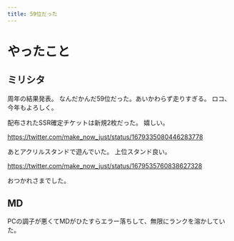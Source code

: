 ```yaml
---
title: 59位だった
---
```


# やったこと

## ミリシタ

周年の結果発表。
なんだかんだ59位だった。あいかわらず走りすぎる。
ロコ、今年もよろしく。

配布されたSSR確定チケットは新規2枚だった。
嬉しい。

<https://twitter.com/make_now_just/status/1679335080446283778>

あとアクリルスタンドで遊んでいた。
上位スタンド良い。

<https://twitter.com/make_now_just/status/1679535760838627328>

おつかれさまでした。

## MD

PCの調子が悪くてMDがひたすらエラー落ちして、無限にランクを溶かしていた。
